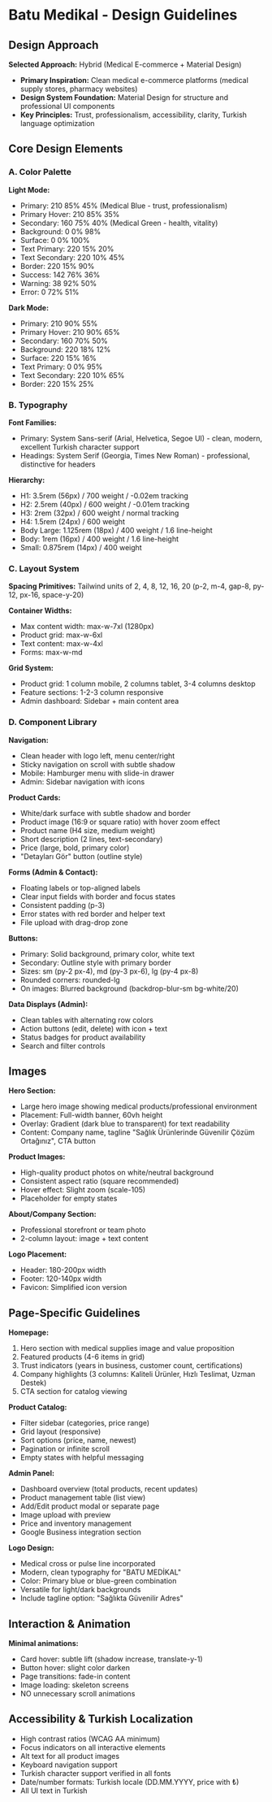 # Batu Medikal - Design Guidelines

## Design Approach

**Selected Approach:** Hybrid (Medical E-commerce + Material Design)
- **Primary Inspiration:** Clean medical e-commerce platforms (medical supply stores, pharmacy websites)
- **Design System Foundation:** Material Design for structure and professional UI components
- **Key Principles:** Trust, professionalism, accessibility, clarity, Turkish language optimization

## Core Design Elements

### A. Color Palette

**Light Mode:**
- Primary: 210 85% 45% (Medical Blue - trust, professionalism)
- Primary Hover: 210 85% 35%
- Secondary: 160 75% 40% (Medical Green - health, vitality)
- Background: 0 0% 98%
- Surface: 0 0% 100%
- Text Primary: 220 15% 20%
- Text Secondary: 220 10% 45%
- Border: 220 15% 90%
- Success: 142 76% 36%
- Warning: 38 92% 50%
- Error: 0 72% 51%

**Dark Mode:**
- Primary: 210 90% 55%
- Primary Hover: 210 90% 65%
- Secondary: 160 70% 50%
- Background: 220 18% 12%
- Surface: 220 15% 16%
- Text Primary: 0 0% 95%
- Text Secondary: 220 10% 65%
- Border: 220 15% 25%

### B. Typography

**Font Families:**
- Primary: System Sans-serif (Arial, Helvetica, Segoe UI) - clean, modern, excellent Turkish character support
- Headings: System Serif (Georgia, Times New Roman) - professional, distinctive for headers

**Hierarchy:**
- H1: 3.5rem (56px) / 700 weight / -0.02em tracking
- H2: 2.5rem (40px) / 600 weight / -0.01em tracking
- H3: 2rem (32px) / 600 weight / normal tracking
- H4: 1.5rem (24px) / 600 weight
- Body Large: 1.125rem (18px) / 400 weight / 1.6 line-height
- Body: 1rem (16px) / 400 weight / 1.6 line-height
- Small: 0.875rem (14px) / 400 weight

### C. Layout System

**Spacing Primitives:** Tailwind units of 2, 4, 8, 12, 16, 20 (p-2, m-4, gap-8, py-12, px-16, space-y-20)

**Container Widths:**
- Max content width: max-w-7xl (1280px)
- Product grid: max-w-6xl
- Text content: max-w-4xl
- Forms: max-w-md

**Grid System:**
- Product grid: 1 column mobile, 2 columns tablet, 3-4 columns desktop
- Feature sections: 1-2-3 column responsive
- Admin dashboard: Sidebar + main content area

### D. Component Library

**Navigation:**
- Clean header with logo left, menu center/right
- Sticky navigation on scroll with subtle shadow
- Mobile: Hamburger menu with slide-in drawer
- Admin: Sidebar navigation with icons

**Product Cards:**
- White/dark surface with subtle shadow and border
- Product image (16:9 or square ratio) with hover zoom effect
- Product name (H4 size, medium weight)
- Short description (2 lines, text-secondary)
- Price (large, bold, primary color)
- "Detayları Gör" button (outline style)

**Forms (Admin & Contact):**
- Floating labels or top-aligned labels
- Clear input fields with border and focus states
- Consistent padding (p-3)
- Error states with red border and helper text
- File upload with drag-drop zone

**Buttons:**
- Primary: Solid background, primary color, white text
- Secondary: Outline style with primary border
- Sizes: sm (py-2 px-4), md (py-3 px-6), lg (py-4 px-8)
- Rounded corners: rounded-lg
- On images: Blurred background (backdrop-blur-sm bg-white/20)

**Data Displays (Admin):**
- Clean tables with alternating row colors
- Action buttons (edit, delete) with icon + text
- Status badges for product availability
- Search and filter controls

## Images

**Hero Section:**
- Large hero image showing medical products/professional environment
- Placement: Full-width banner, 60vh height
- Overlay: Gradient (dark blue to transparent) for text readability
- Content: Company name, tagline "Sağlık Ürünlerinde Güvenilir Çözüm Ortağınız", CTA button

**Product Images:**
- High-quality product photos on white/neutral background
- Consistent aspect ratio (square recommended)
- Hover effect: Slight zoom (scale-105)
- Placeholder for empty states

**About/Company Section:**
- Professional storefront or team photo
- 2-column layout: image + text content

**Logo Placement:**
- Header: 180-200px width
- Footer: 120-140px width
- Favicon: Simplified icon version

## Page-Specific Guidelines

**Homepage:**
1. Hero section with medical supplies image and value proposition
2. Featured products (4-6 items in grid)
3. Trust indicators (years in business, customer count, certifications)
4. Company highlights (3 columns: Kaliteli Ürünler, Hızlı Teslimat, Uzman Destek)
5. CTA section for catalog viewing

**Product Catalog:**
- Filter sidebar (categories, price range)
- Grid layout (responsive)
- Sort options (price, name, newest)
- Pagination or infinite scroll
- Empty states with helpful messaging

**Admin Panel:**
- Dashboard overview (total products, recent updates)
- Product management table (list view)
- Add/Edit product modal or separate page
- Image upload with preview
- Price and inventory management
- Google Business integration section

**Logo Design:**
- Medical cross or pulse line incorporated
- Modern, clean typography for "BATU MEDİKAL"
- Color: Primary blue or blue-green combination
- Versatile for light/dark backgrounds
- Include tagline option: "Sağlıkta Güvenilir Adres"

## Interaction & Animation

**Minimal animations:**
- Card hover: subtle lift (shadow increase, translate-y-1)
- Button hover: slight color darken
- Page transitions: fade-in content
- Image loading: skeleton screens
- NO unnecessary scroll animations

## Accessibility & Turkish Localization

- High contrast ratios (WCAG AA minimum)
- Focus indicators on all interactive elements
- Alt text for all product images
- Keyboard navigation support
- Turkish character support verified in all fonts
- Date/number formats: Turkish locale (DD.MM.YYYY, price with ₺)
- All UI text in Turkish
